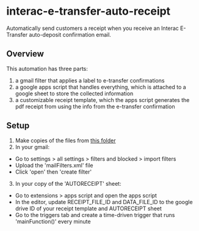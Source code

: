 # interac-e-transfer-auto-receipt
Automatically send customers a receipt when you receive an Interac E-Transfer auto-deposit confirmation email.

## Overview
This automation has three parts:
1. a gmail filter that applies a label to e-transfer confirmations
2. a google apps script that handles everything, which is attached to a google sheet to store the collected information
3. a customizable receipt template, which the apps script generates the pdf receipt from using the info from the e-transfer confirmation

## Setup
1. Make copies of the files from [this folder](https://drive.google.com/drive/folders/1KkNlziUiJ6i6nDEXu3-JFBe2wl1qSJh5?usp=sharing)
2. In your gmail:
  - Go to settings > all settings > filters and blocked > import filters
  - Upload the 'mailFilters.xml' file
  - Click 'open' then 'create filter'
3. In your copy of the 'AUTORECEIPT' sheet:
  - Go to extensions > apps script and open the apps script
  - In the editor, update RECEIPT_FILE_ID and DATA_FILE_ID to the google drive ID of your receipt template and AUTORECEIPT sheet
  - Go to the triggers tab and create a time-driven trigger that runs 'mainFunction()' every minute
